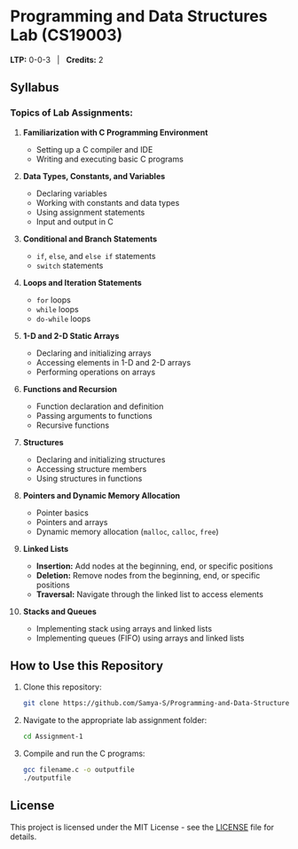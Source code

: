 # Programming and Data Structures Lab (CS19003)

**LTP:** 0-0-3 &nbsp; | &nbsp; **Credits:** 2

## Syllabus

### Topics of Lab Assignments:

1. **Familiarization with C Programming Environment**
   - Setting up a C compiler and IDE
   - Writing and executing basic C programs

2. **Data Types, Constants, and Variables**
   - Declaring variables
   - Working with constants and data types
   - Using assignment statements
   - Input and output in C

3. **Conditional and Branch Statements**
   - `if`, `else`, and `else if` statements
   - `switch` statements

4. **Loops and Iteration Statements**
   - `for` loops
   - `while` loops
   - `do-while` loops

5. **1-D and 2-D Static Arrays**
   - Declaring and initializing arrays
   - Accessing elements in 1-D and 2-D arrays
   - Performing operations on arrays

6. **Functions and Recursion**
   - Function declaration and definition
   - Passing arguments to functions
   - Recursive functions

7. **Structures**
   - Declaring and initializing structures
   - Accessing structure members
   - Using structures in functions

8. **Pointers and Dynamic Memory Allocation**
   - Pointer basics
   - Pointers and arrays
   - Dynamic memory allocation (`malloc`, `calloc`, `free`)

9. **Linked Lists**
   - **Insertion:** Add nodes at the beginning, end, or specific positions
   - **Deletion:** Remove nodes from the beginning, end, or specific positions
   - **Traversal:** Navigate through the linked list to access elements

10. **Stacks and Queues**
    - Implementing stack using arrays and linked lists
    - Implementing queues (FIFO) using arrays and linked lists


## How to Use this Repository

1. Clone this repository:  
   ```bash
   git clone https://github.com/Samya-S/Programming-and-Data-Structures-Lab.git
   ```

2. Navigate to the appropriate lab assignment folder:  
   ```bash
   cd Assignment-1
   ```

3. Compile and run the C programs:  
   ```bash
   gcc filename.c -o outputfile
   ./outputfile
   ```


## License

This project is licensed under the MIT License - see the [LICENSE](LICENSE) file for details.
